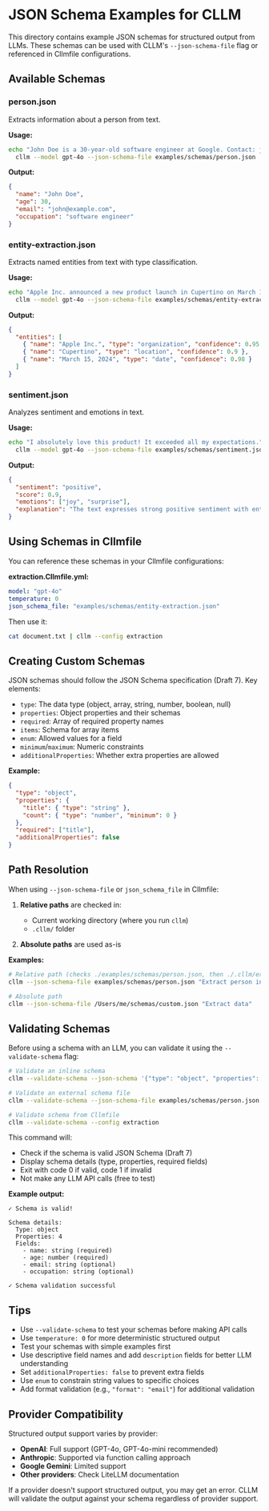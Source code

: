 # JSON Schema Examples for CLLM

This directory contains example JSON schemas for structured output from LLMs. These schemas can be used with CLLM's `--json-schema-file` flag or referenced in Cllmfile configurations.

## Available Schemas

### person.json

Extracts information about a person from text.

**Usage:**

```bash
echo "John Doe is a 30-year-old software engineer at Google. Contact: john@example.com" | \
  cllm --model gpt-4o --json-schema-file examples/schemas/person.json
```

**Output:**

```json
{
  "name": "John Doe",
  "age": 30,
  "email": "john@example.com",
  "occupation": "software engineer"
}
```

### entity-extraction.json

Extracts named entities from text with type classification.

**Usage:**

```bash
echo "Apple Inc. announced a new product launch in Cupertino on March 15, 2024." | \
  cllm --model gpt-4o --json-schema-file examples/schemas/entity-extraction.json
```

**Output:**

```json
{
  "entities": [
    { "name": "Apple Inc.", "type": "organization", "confidence": 0.95 },
    { "name": "Cupertino", "type": "location", "confidence": 0.9 },
    { "name": "March 15, 2024", "type": "date", "confidence": 0.98 }
  ]
}
```

### sentiment.json

Analyzes sentiment and emotions in text.

**Usage:**

```bash
echo "I absolutely love this product! It exceeded all my expectations." | \
  cllm --model gpt-4o --json-schema-file examples/schemas/sentiment.json
```

**Output:**

```json
{
  "sentiment": "positive",
  "score": 0.9,
  "emotions": ["joy", "surprise"],
  "explanation": "The text expresses strong positive sentiment with enthusiastic language."
}
```

## Using Schemas in Cllmfile

You can reference these schemas in your Cllmfile configurations:

**extraction.Cllmfile.yml:**

```yaml
model: "gpt-4o"
temperature: 0
json_schema_file: "examples/schemas/entity-extraction.json"
```

Then use it:

```bash
cat document.txt | cllm --config extraction
```

## Creating Custom Schemas

JSON schemas should follow the JSON Schema specification (Draft 7). Key elements:

- `type`: The data type (object, array, string, number, boolean, null)
- `properties`: Object properties and their schemas
- `required`: Array of required property names
- `items`: Schema for array items
- `enum`: Allowed values for a field
- `minimum`/`maximum`: Numeric constraints
- `additionalProperties`: Whether extra properties are allowed

**Example:**

```json
{
  "type": "object",
  "properties": {
    "title": { "type": "string" },
    "count": { "type": "number", "minimum": 0 }
  },
  "required": ["title"],
  "additionalProperties": false
}
```

## Path Resolution

When using `--json-schema-file` or `json_schema_file` in Cllmfile:

1. **Relative paths** are checked in:
   - Current working directory (where you run `cllm`)
   - `.cllm/` folder

2. **Absolute paths** are used as-is

**Examples:**

```bash
# Relative path (checks ./examples/schemas/person.json, then ./.cllm/examples/schemas/person.json)
cllm --json-schema-file examples/schemas/person.json "Extract person info"

# Absolute path
cllm --json-schema-file /Users/me/schemas/custom.json "Extract data"
```

## Validating Schemas

Before using a schema with an LLM, you can validate it using the `--validate-schema` flag:

```bash
# Validate an inline schema
cllm --validate-schema --json-schema '{"type": "object", "properties": {"name": {"type": "string"}}}'

# Validate an external schema file
cllm --validate-schema --json-schema-file examples/schemas/person.json

# Validate schema from Cllmfile
cllm --validate-schema --config extraction
```

This command will:

- Check if the schema is valid JSON Schema (Draft 7)
- Display schema details (type, properties, required fields)
- Exit with code 0 if valid, code 1 if invalid
- Not make any LLM API calls (free to test)

**Example output:**

```
✓ Schema is valid!

Schema details:
  Type: object
  Properties: 4
  Fields:
    - name: string (required)
    - age: number (required)
    - email: string (optional)
    - occupation: string (optional)

✓ Schema validation successful
```

## Tips

- Use `--validate-schema` to test your schemas before making API calls
- Use `temperature: 0` for more deterministic structured output
- Test your schemas with simple examples first
- Use descriptive field names and add `description` fields for better LLM understanding
- Set `additionalProperties: false` to prevent extra fields
- Use `enum` to constrain string values to specific choices
- Add format validation (e.g., `"format": "email"`) for additional validation

## Provider Compatibility

Structured output support varies by provider:

- **OpenAI**: Full support (GPT-4o, GPT-4o-mini recommended)
- **Anthropic**: Supported via function calling approach
- **Google Gemini**: Limited support
- **Other providers**: Check LiteLLM documentation

If a provider doesn't support structured output, you may get an error. CLLM will validate the output against your schema regardless of provider support.
